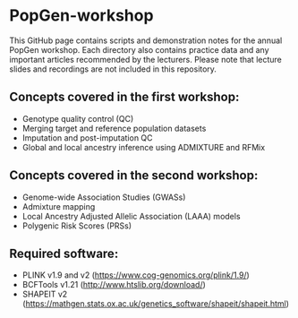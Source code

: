 # PopGen-workshop
This GitHub page contains scripts and demonstration notes for the annual PopGen workshop. Each directory also contains practice data and any important articles recommended by the lecturers. Please note that lecture slides and recordings are not included in this repository.

## Concepts covered in the first workshop:
- Genotype quality control (QC)
- Merging target and reference population datasets
- Imputation and post-imputation QC
- Global and local ancestry inference using ADMIXTURE and RFMix

## Concepts covered in the second workshop:
- Genome-wide Association Studies (GWASs)
- Admixture mapping
- Local Ancestry Adjusted Allelic Association (LAAA) models
- Polygenic Risk Scores (PRSs)

## Required software:
- PLINK v1.9 and v2 (https://www.cog-genomics.org/plink/1.9/)
- BCFTools v1.21 (http://www.htslib.org/download/)
- SHAPEIT v2 (https://mathgen.stats.ox.ac.uk/genetics_software/shapeit/shapeit.html)
